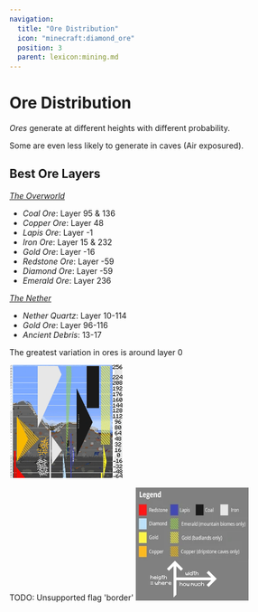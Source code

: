 ```yaml
---
navigation:
  title: "Ore Distribution"
  icon: "minecraft:diamond_ore"
  position: 3
  parent: lexicon:mining.md
---
```


# Ore Distribution

*Ores* generate at different heights with different probability. 

Some are even less likely to generate in caves (Air exposured).

## Best Ore Layers

[*The Overworld*](../world/dimensions.md#overworld) 
- *Coal Ore*: Layer 95 & 136 
- *Copper Ore*: Layer 48 
- *Lapis Ore*: Layer -1 
- *Iron Ore*: Layer 15 & 232 
- *Gold Ore*: Layer -16 
- *Redstone Ore*: Layer -59 
- *Diamond Ore*: Layer -59 
- *Emerald Ore*: Layer 236 

[*The Nether*](../world/dimensions.md#nether) 
- *Nether Quartz*: Layer 10-114 
- *Gold Ore*: Layer 96-116 
- *Ancient Debris*: 13-17


The greatest variation in ores is around layer 0

![](ore_distribution.png)



TODO: Unsupported flag 'border'
![](ore_distribution_legend.png)

